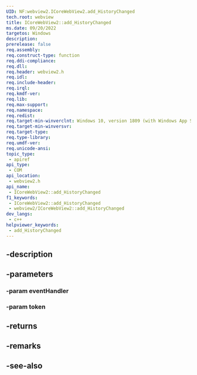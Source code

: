 ```yaml
---
UID: NF:webview2.ICoreWebView2.add_HistoryChanged
tech.root: webview
title: ICoreWebView2::add_HistoryChanged
ms.date: 09/20/2022
targetos: Windows
description: 
prerelease: false
req.assembly: 
req.construct-type: function
req.ddi-compliance: 
req.dll: 
req.header: webview2.h
req.idl: 
req.include-header: 
req.irql: 
req.kmdf-ver: 
req.lib: 
req.max-support: 
req.namespace: 
req.redist: 
req.target-min-winverclnt: Windows 10, version 1809 (with Windows App SDK 1.1 or later)
req.target-min-winversvr: 
req.target-type: 
req.type-library: 
req.umdf-ver: 
req.unicode-ansi: 
topic_type:
 - apiref
api_type:
 - COM
api_location:
 - webview2.h
api_name:
 - ICoreWebView2::add_HistoryChanged
f1_keywords:
 - ICoreWebView2::add_HistoryChanged
 - webview2/ICoreWebView2::add_HistoryChanged
dev_langs:
 - c++
helpviewer_keywords:
 - add_HistoryChanged
---
```


## -description

## -parameters

### -param eventHandler

### -param token

## -returns

## -remarks

## -see-also

